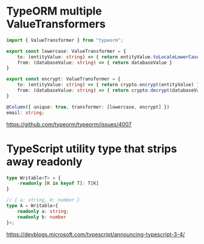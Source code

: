 # TypeORM multiple ValueTransformers

```ts
import { ValueTransformer } from "typeorm";

export const lowercase: ValueTransformer = {
    to: (entityValue: string) => { return entityValue.toLocaleLowerCase() },
    from: (databaseValue: string) => { return databaseValue }
}

export const encrypt: ValueTransformer = {
    to: (entityValue: string) => { return crypto.encrypt(entityValue) },
    from: (databaseValue: string) => { return crypto.decrypt(databaseValue) }
}
```

```ts
@Column({ unique: true, transformer: [lowercase, encrypt] })
email: string;
```

https://github.com/typeorm/typeorm/issues/4007

# TypeScript utility type that strips away readonly

```ts
type Writable<T> = {
    -readonly [K in keyof T]: T[K]
}

// { a: string, b: number }
type A = Writable<{
    readonly a: string;
    readonly b: number
}>;
```

https://devblogs.microsoft.com/typescript/announcing-typescript-3-4/

